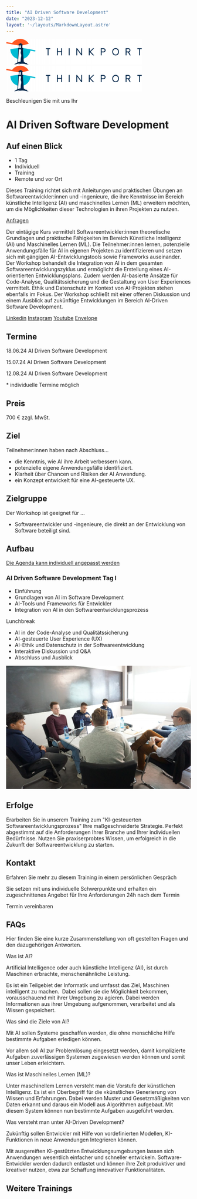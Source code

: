 ```yaml
---
title: "AI Driven Software Development"
date: "2023-12-12"
layout: '~/layouts/MarkdownLayout.astro'
---
```


 [![Thinkport Logo](images/Logo_horizontral_new-q79kisryfbimg521qvcamhuu9zgajwl52ie1tm6q0s.png "Logo Bright Colours")](https://thinkport.digital)[![Thinkport Logo](images/Logo_horizontral_new-q79kisryfbimg521qvcamhuu9zgajwl52ie1tm6q0s.png "Logo Bright Colours")](https://thinkport.digital)

Beschleunigen Sie mit uns Ihr

# AI Driven Software Development

## Auf einen Blick

* 1 Tag
* Individuell
* Training
* Remote und vor Ort

Dieses Training richtet sich mit Anleitungen und praktischen Übungen an Softwareentwickler:innen und -ingenieure, die ihre Kenntnisse im Bereich künstliche Intelligenz (AI) und maschinelles Lernen (ML) erweitern möchten, um die Möglichkeiten dieser Technologien in ihren Projekten zu nutzen.

[Anfragen](#sec1)

Der eintägige Kurs vermittelt Softwareentwickler:innen theoretische Grundlagen und praktische Fähigkeiten im Bereich Künstliche Intelligenz (AI) und Maschinelles Lernen (ML). Die Teilnehmer:innen lernen, potenzielle Anwendungsfälle für AI in eigenen Projekten zu identifizieren und setzen sich mit gängigen AI-Entwicklungstools sowie Frameworks auseinander. Der Workshop behandelt die Integration von AI in dem gesamten Softwareentwicklungszyklus und ermöglicht die Erstellung eines AI-orientierten Entwicklungsplans. Zudem werden AI-basierte Ansätze für Code-Analyse, Qualitätssicherung und die Gestaltung von User Experiences vermittelt. Ethik und Datenschutz im Kontext von AI-Projekten stehen ebenfalls im Fokus. Der Workshop schließt mit einer offenen Diskussion und einem Ausblick auf zukünftige Entwicklungen im Bereich AI-Driven Software Development.

[](#linksection)[Linkedin](https://www.linkedin.com/company/11759873) [Instagram](https://www.instagram.com/thinkport/) [Youtube](https://www.youtube.com/channel/UCnke3WYRT6bxuMK2t4jw2qQ) [Envelope](mailto:tdrechsel@thinkport.digital)

## Termine

18.06.24 AI Driven Software Development

15.07.24 AI Driven Software Development

12.08.24 AI Driven Software Development

\* individuelle Termine möglich

## Preis

700 € zzgl. MwSt.

## Ziel

Teilnehmer:innen haben nach Abschluss...

* die Kenntnis, wie AI ihre Arbeit verbessern kann.
* potenzielle eigene Anwendungsfälle identifiziert.
* Klarheit über Chancen und Risiken der AI Anwendung.
* ein Konzept entwickelt für eine AI-gesteuerte UX.

## Zielgruppe

Der Workshop ist geeignet für ...

* Softwareentwickler und -ingenieure, die direkt an der Entwicklung von Software beteiligt sind.

## Aufbau

[Die Agenda kann individuell angepasst werden](https://www.hashicorp.com/)

### AI Driven Software Development Tag I

* Einführung
* Grundlagen von AI im Software Development
* AI-Tools und Frameworks für Entwickler
* Integration von AI in den Softwareentwicklungsprozess

Lunchbreak

* AI in der Code-Analyse und Qualitätssicherung
* AI-gesteuerte User Experience (UX)
* AI-Ethik und Datenschutz in der Softwareentwicklung
* Interaktive Diskussion und Q&A
* Abschluss und Ausblick

![Sechs Personen, die an einem Tisch sitzen und offenbar verhandeln oder über Geschäfte sprechen.](images/DSC01530-1024x683.jpg)

## Erfolge

Erarbeiten Sie in unserem Training zum "KI-gesteuerten Softwareentwicklungsprozess" Ihre maßgeschneiderte Strategie. Perfekt abgestimmt auf die Anforderungen Ihrer Branche und Ihrer individuellen Bedürfnisse. Nutzen Sie praxiserprobtes Wissen, um erfolgreich in die Zukunft der Softwareentwicklung zu starten.

## Kontakt

Erfahren Sie mehr zu diesem Training in einem persönlichen Gespräch

Sie setzen mit uns individuelle Schwerpunkte und erhalten ein zugeschnittenes Angebot für Ihre Anforderungen 24h nach dem Termin

 Termin vereinbaren

## FAQs

Hier finden Sie eine kurze Zusammenstellung von oft gestellten Fragen und den dazugehörigen Antworten.

Was ist AI?

Artificial Intelligence oder auch künstliche Intelligenz (AI), ist durch Maschinen erbrachte, menschenähnliche Leistung.

Es ist ein Teilgebiet der Informatik und umfasst das Ziel, Maschinen intelligent zu machen.  Dabei sollen sie die Möglichkeit bekommen, vorausschauend mit ihrer Umgebung zu agieren. Dabei werden Informationen aus ihrer Umgebung aufgenommen, verarbeitet und als Wissen gespeichert. 

Was sind die Ziele von AI?

Mit AI sollen Systeme geschaffen werden, die ohne menschliche Hilfe bestimmte Aufgaben erledigen können.

Vor allem soll AI zur Problemlösung eingesetzt werden, damit komplizierte Aufgaben zuverlässigen Systemen zugewiesen werden können und somit unser Leben erleichtern.

Was ist Maschinelles Lernen (ML)?

Unter maschinellem Lernen versteht man die Vorstufe der künstlichen Intelligenz. Es ist ein Oberbegriff für die «künstliche» Generierung von Wissen und Erfahrungen. Dabei werden Muster und Gesetzmäßigkeiten von Daten erkannt und daraus ein Modell aus Algorithmen aufgebaut. Mit diesem System können nun bestimmte Aufgaben ausgeführt werden.

Was versteht man unter AI-Driven Development?

Zukünftig sollen Entwickler mit Hilfe von vordefinierten Modellen, KI-Funktionen in neue Anwendungen Integrieren können.

Mit ausgereiften KI-gestützten Entwicklungsumgebungen lassen sich Anwendungen wesentlich einfacher und schneller entwickeln. Software-Entwickler werden dadurch entlastet und können ihre Zeit produktiver und kreativer nutzen, etwa zur Schaffung innovativer Funktionalitäten.

## Weitere Trainings
